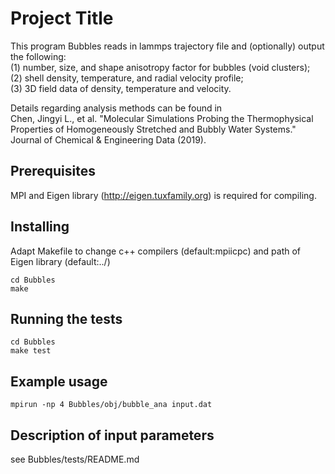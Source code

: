 # Project Title
This program Bubbles reads in lammps trajectory file and (optionally) output the following:   
(1) number, size, and shape anisotropy factor for bubbles (void clusters);  
(2) shell density, temperature, and radial velocity profile;  
(3) 3D field data of density, temperature and velocity.  

Details regarding analysis methods can be found in   
Chen, Jingyi L., et al. "Molecular Simulations Probing the Thermophysical Properties of Homogeneously Stretched and Bubbly Water Systems." Journal of Chemical & Engineering Data (2019).

## Prerequisites

MPI and Eigen library (http://eigen.tuxfamily.org) is required for compiling.

## Installing

Adapt Makefile to change c++ compilers (default:mpiicpc) and path of Eigen library (default:../)  

```
cd Bubbles
make   
```

## Running the tests

```
cd Bubbles
make test
```

## Example usage

```
mpirun -np 4 Bubbles/obj/bubble_ana input.dat
```  

## Description of input parameters
see Bubbles/tests/README.md
